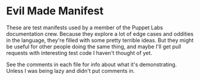 Evil Made Manifest
=====

These are test manifests used by a member of the Puppet Labs documentation crew. Because they explore a lot of edge cases and oddities in the language, they're filled with some pretty terrible ideas. But they might be useful for other people doing the same thing, and maybe I'll get pull requests with interesting test code I haven't thought of yet. 

See the comments in each file for info about what it's demonstrating. Unless I was being lazy and didn't put comments in.
